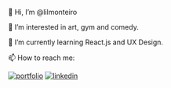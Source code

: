 👋 Hi, I’m @lilmonteiro

👀 I’m interested in art, gym and comedy.

🌱 I’m currently learning React.js and UX Design.

📫 How to reach me: 
  
[![portfolio](https://img.shields.io/badge/my_portfolio-000?style=for-the-badge&logo=ko-fi&logoColor=white)](https://www.behance.net/lilmonteiro )
[![linkedin](https://img.shields.io/badge/linkedin-0A66C2?style=for-the-badge&logo=linkedin&logoColor=white)](https://www.linkedin.com/in/liandramonteiro/ )


<!---
lilmonteiro/lilmonteiro is a ✨ special ✨ repository because its `README.md` (this file) appears on your GitHub profile.
You can click the Preview link to take a look at your changes.
--->

